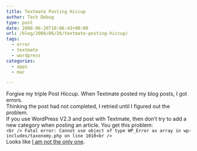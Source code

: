 ```yaml
---
title: Textmate Posting Hiccup
author: Tech Debug
type: post
date: 2008-06-26T10:06:43+00:00
url: /blog/2008/06/26/textmate-posting-hiccup/
tags:
  - error
  - textmate
  - wordpress
categories:
  - apps
  - mac

---
```

Forgive my triple Post Hiccup. When Textmate posted my blog posts, I got errors.  
Thinking the post had not completed, I retried until I figured out the problem.  
If you use WordPress V2.3 and post with Textmate, then don&#8217;t try to add a new category when posting an article. You get this problem:  
`<br />
	Fatal error: Cannot use object of type WP_Error as array in wp-includes/taxonomy.php on line 1010<br />
`  
Looks like [I am not the only one][1].

 [1]: http://wordpress.org/support/topic/138364 "WordPress &#8250; Support &raquo; Help WP_Error when saving pages"
